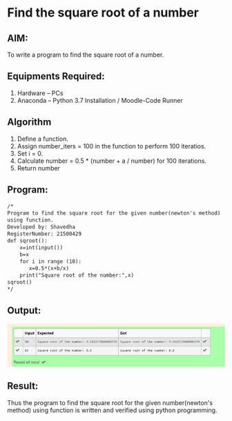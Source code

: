 # Find the square root of a number

## AIM:
To write a program to find the square root of a number.

## Equipments Required:
1. Hardware – PCs
2. Anaconda – Python 3.7 Installation / Moodle-Code Runner

## Algorithm
1. Define a function.
2. Assign number_iters = 100 in the function to perform 100 iteratios.
3. Set i = 0.
4. Calculate  number = 0.5 * (number + a / number) for 100 iterations.
5. Return number

## Program:
```
/*
Program to find the square root for the given number(newton's method) using function.
Developed by: Shavedha
RegisterNumber: 21500429
def sqroot():
    x=int(input())
    b=x
    for i in range (10):
       x=0.5*(x+b/x)
    print("Square root of the number:",x)
sqroot()
*/
```

## Output:
![gcd of two number](so.jpeg)


## Result:
Thus the program to find the square root for the given number(newton's method) using function is written and verified using python programming.
